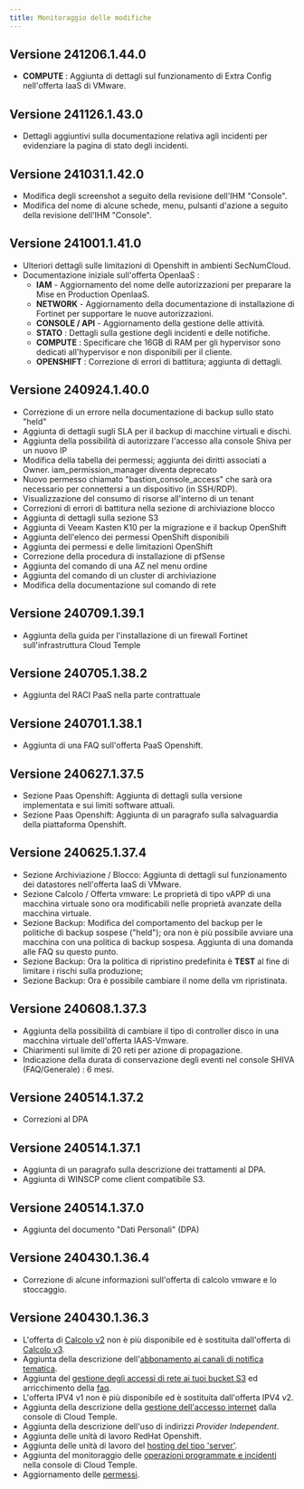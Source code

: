 ```yaml
---
title: Monitoraggio delle modifiche
---
```


## Versione 241206.1.44.0
- **COMPUTE** : Aggiunta di dettagli sul funzionamento di Extra Config nell'offerta IaaS di VMware.

## Versione 241126.1.43.0
- Dettagli aggiuntivi sulla documentazione relativa agli incidenti per evidenziare la pagina di stato degli incidenti.

## Versione 241031.1.42.0
- Modifica degli screenshot a seguito della revisione dell'IHM "Console".
- Modifica del nome di alcune schede, menu, pulsanti d'azione a seguito della revisione dell'IHM "Console".

## Versione 241001.1.41.0

- Ulteriori dettagli sulle limitazioni di Openshift in ambienti SecNumCloud.
- Documentazione iniziale sull'offerta OpenIaaS :
  - **IAM** - Aggiornamento del nome delle autorizzazioni per preparare la Mise en Production OpenIaaS.
  - **NETWORK** - Aggiornamento della documentazione di installazione di Fortinet per supportare le nuove autorizzazioni.
  - **CONSOLE / API** - Aggiornamento della gestione delle attività.
  - **STATO** : Dettagli sulla gestione degli incidenti e delle notifiche.
  - **COMPUTE** : Specificare che 16GB di RAM per gli hypervisor sono dedicati all'hypervisor e non disponibili per il cliente.
  - **OPENSHIFT** : Correzione di errori di battitura; aggiunta di dettagli.

## Versione 240924.1.40.0
- Correzione di un errore nella documentazione di backup sullo stato "held"
- Aggiunta di dettagli sugli SLA per il backup di macchine virtuali e dischi.
- Aggiunta della possibilità di autorizzare l'accesso alla console Shiva per un nuovo IP
- Modifica della tabella dei permessi; aggiunta dei diritti associati a Owner. iam_permission_manager diventa deprecato
- Nuovo permesso chiamato "bastion_console_access" che sarà ora necessario per connettersi a un dispositivo (in SSH/RDP).
- Visualizzazione del consumo di risorse all'interno di un tenant
- Correzioni di errori di battitura nella sezione di archiviazione blocco
- Aggiunta di dettagli sulla sezione S3
- Aggiunta di Veeam Kasten K10 per la migrazione e il backup OpenShift
- Aggiunta dell'elenco dei permessi OpenShift disponibili
- Aggiunta dei permessi e delle limitazioni OpenShift
- Correzione della procedura di installazione di pfSense
- Aggiunta del comando di una AZ nel menu ordine
- Aggiunta del comando di un cluster di archiviazione
- Modifica della documentazione sul comando di rete

## Versione 240709.1.39.1

- Aggiunta della guida per l'installazione di un firewall Fortinet sull'infrastruttura Cloud Temple

## Versione 240705.1.38.2
- Aggiunta del RACI PaaS nella parte contrattuale

## Versione 240701.1.38.1
- Aggiunta di una FAQ sull'offerta PaaS Openshift.

## Versione 240627.1.37.5
- Sezione Paas Openshift: Aggiunta di dettagli sulla versione implementata e sui limiti software attuali. 
- Sezione Paas Openshift: Aggiunta di un paragrafo sulla salvaguardia della piattaforma Openshift.

## Versione 240625.1.37.4

- Sezione Archiviazione / Blocco: Aggiunta di dettagli sul funzionamento dei datastores nell'offerta IaaS di VMware.
- Sezione Calcolo / Offerta vmware: Le proprietà di tipo vAPP di una macchina virtuale sono ora modificabili nelle proprietà avanzate della macchina virtuale.
- Sezione Backup: Modifica del comportamento del backup per le politiche di backup sospese ("held"); ora non è più possibile avviare una macchina con una politica di backup sospesa. Aggiunta di una domanda alle FAQ su questo punto.
- Sezione Backup: Ora la politica di ripristino predefinita è **TEST** al fine di limitare i rischi sulla produzione; 
- Sezione Backup: Ora è possibile cambiare il nome della vm ripristinata.

## Versione 240608.1.37.3

- Aggiunta della possibilità di cambiare il tipo di controller disco in una macchina virtuale dell'offerta IAAS-Vmware.
- Chiarimenti sul limite di 20 reti per azione di propagazione.
- Indicazione della durata di conservazione degli eventi nel console SHIVA (FAQ/Generale) : 6 mesi.

## Versione 240514.1.37.2

- Correzioni al DPA

## Versione 240514.1.37.1
- Aggiunta di un paragrafo sulla descrizione dei trattamenti al DPA.
- Aggiunta di WINSCP come client compatibile S3.

## Versione 240514.1.37.0
- Aggiunta del documento "Dati Personali" (DPA)

## Versione 240430.1.36.4
- Correzione di alcune informazioni sull'offerta di calcolo vmware e lo stoccaggio.

## Versione 240430.1.36.3
- L'offerta di [Calcolo v2](../iaas/compute.md/#offre-de-calcul-v2) non è più disponibile ed è sostituita dall'offerta di [Calcolo v3](../iaas/compute.md/#offre-de-calcul-v3).
- Aggiunta della descrizione dell'[abbonamento ai canali di notifica tematica](../console/accounts.md#abonnement-aux-notifications-thématiques).
- Aggiunta del [gestione degli accessi di rete ai tuoi bucket S3](../paas/s3.md#limitations-des-accès-à-vos-bucket-s3) ed arricchimento della [faq](../paas/s3.md#faq).
- L'offerta IPV4 v1 non è più disponibile ed è sostituita dall'offerta IPV4 v2.
- Aggiunta della descrizione della [gestione dell'accesso internet](../network/internet.md#gestion-de-vos-connectivités-internet) dalla console di Cloud Temple.
- Aggiunta della descrizione dell'uso di indirizzi *Provider Independent*.
- Aggiunta delle unità di lavoro RedHat Openshift.
- Aggiunta delle unità di lavoro del [hosting del tipo 'server'](../housing/housing.md).
- Aggiunta del monitoraggio delle [operazioni programmate e incidenti](../console/status.md) nella console di Cloud Temple.
- Aggiornamento delle [permessi](../console/permissions.md).